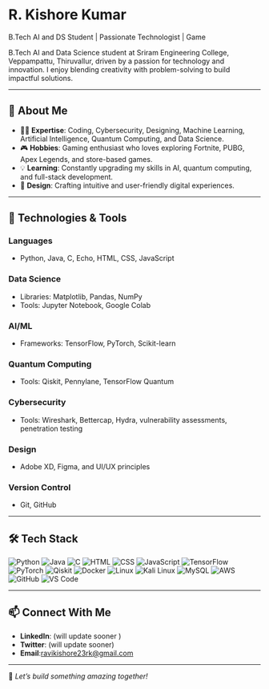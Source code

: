 # R. Kishore Kumar

B.Tech AI and DS Student | Passionate Technologist | Game

B.Tech AI and Data Science student at Sriram Engineering College, Veppampattu, Thiruvallur, driven by a passion for technology and innovation. 
I enjoy blending creativity with problem-solving to build impactful solutions.

---

## 🌟 About Me
- 🧑‍💻 **Expertise**: Coding, Cybersecurity, Designing, Machine Learning, Artificial Intelligence, Quantum Computing, and Data Science.
- 🎮 **Hobbies**: Gaming enthusiast who loves exploring Fortnite, PUBG, Apex Legends, and store-based games.
- 💡 **Learning**: Constantly upgrading my skills in AI, quantum computing, and full-stack development.
- 🎨 **Design**: Crafting intuitive and user-friendly digital experiences.

---

## 🔧 Technologies & Tools
### **Languages**
- Python, Java, C, Echo, HTML, CSS, JavaScript

### **Data Science**
- Libraries: Matplotlib, Pandas, NumPy
- Tools: Jupyter Notebook, Google Colab

### **AI/ML**
- Frameworks: TensorFlow, PyTorch, Scikit-learn

### **Quantum Computing**
- Tools: Qiskit, Pennylane, TensorFlow Quantum

### **Cybersecurity**
- Tools: Wireshark, Bettercap, Hydra, vulnerability assessments, penetration testing

### **Design**
- Adobe XD, Figma, and UI/UX principles

### **Version Control**
- Git, GitHub
---

## 🛠️ Tech Stack
![Python](https://img.shields.io/badge/Python-3776AB?style=for-the-badge&logo=python&logoColor=white)
![Java](https://img.shields.io/badge/Java-007396?style=for-the-badge&logo=java&logoColor=white)
![C](https://img.shields.io/badge/C-00599C?style=for-the-badge&logo=c&logoColor=white)
![HTML](https://img.shields.io/badge/HTML5-E34F26?style=for-the-badge&logo=html5&logoColor=white)
![CSS](https://img.shields.io/badge/CSS3-1572B6?style=for-the-badge&logo=css3&logoColor=white)
![JavaScript](https://img.shields.io/badge/JavaScript-F7DF1E?style=for-the-badge&logo=javascript&logoColor=black)
![TensorFlow](https://img.shields.io/badge/TensorFlow-FF6F00?style=for-the-badge&logo=tensorflow&logoColor=white)
![PyTorch](https://img.shields.io/badge/PyTorch-EE4C2C?style=for-the-badge&logo=pytorch&logoColor=white)
![Qiskit](https://img.shields.io/badge/Qiskit-6929C4?style=for-the-badge&logo=ibm&logoColor=white)
![Docker](https://img.shields.io/badge/Docker-2496ED?style=for-the-badge&logo=docker&logoColor=white)
![Linux](https://img.shields.io/badge/Linux-FCC624?style=for-the-badge&logo=linux&logoColor=black)
![Kali Linux](https://img.shields.io/badge/Kali_Linux-557C94?style=for-the-badge&logo=kalilinux&logoColor=white)
![MySQL](https://img.shields.io/badge/MySQL-4479A1?style=for-the-badge&logo=mysql&logoColor=white)
![AWS](https://img.shields.io/badge/AWS-232F3E?style=for-the-badge&logo=amazon-aws&logoColor=white)
![GitHub](https://img.shields.io/badge/GitHub-181717?style=for-the-badge&logo=github&logoColor=white)
![VS Code](https://img.shields.io/badge/VS_Code-007ACC?style=for-the-badge&logo=visualstudiocode&logoColor=white)


---

## 📫 Connect With Me
- **LinkedIn**: (will update sooner )
- **Twitter**: (will update sooner)
- **Email**:ravikishore23rk@gmail.com

---

🌟 *Let’s build something amazing together!*

